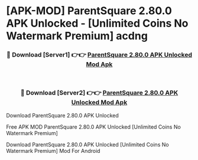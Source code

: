 # [APK-MOD] ParentSquare 2.80.0 APK Unlocked - [Unlimited Coins No Watermark Premium] acdng



<div align="center">
<h3>🔴 Download [Server1] 👉👉 <a href="https://momento.my/?title=ParentSquare_2.80.0_APK_Unlocked">ParentSquare 2.80.0 APK Unlocked Mod Apk</a></h3><br>

<h3>🔴 Download [Server2] 👉👉 <a href="https://momento.my/?title=ParentSquare_2.80.0_APK_Unlocked">ParentSquare 2.80.0 APK Unlocked Mod Apk</a></h3>
</div>



Download ParentSquare 2.80.0 APK Unlocked 

Free APK MOD ParentSquare 2.80.0 APK Unlocked [Unlimited Coins No Watermark Premium]

Download ParentSquare 2.80.0 APK Unlocked [Unlimited Coins No Watermark Premium] Mod For Android
